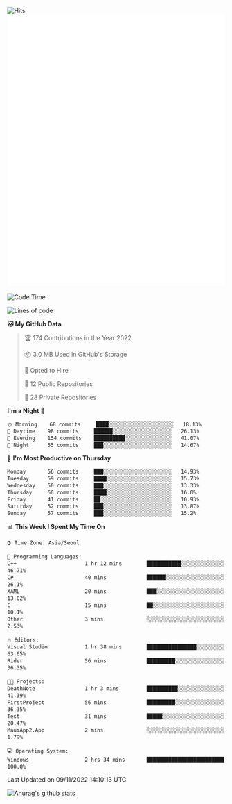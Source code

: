 ![Hits](https://hits.seeyoufarm.com/api/count/incr/badge.svg?url=https%3A%2F%2Fgithub.com%2Fkokose1234&count_bg=%2379C83D&title_bg=%23555555&icon=apple.svg&icon_color=%23E7E7E7&title=hits&edge_flat=false)
<br/>
![Metrics](https://github.com/kokose1234/kokose1234/blob/main/github-metrics.svg)

<!--START_SECTION:waka-->
![Code Time](http://img.shields.io/badge/Code%20Time-712%20hrs%2028%20mins-blue)

![Lines of code](https://img.shields.io/badge/From%20Hello%20World%20I%27ve%20Written-902%20Thousand%20lines%20of%20code-blue)

**🐱 My GitHub Data** 

> 🏆 174 Contributions in the Year 2022
 > 
> 📦 3.0 MB Used in GitHub's Storage 
 > 
> 💼 Opted to Hire
 > 
> 📜 12 Public Repositories 
 > 
> 🔑 28 Private Repositories  
 > 
**I'm a Night 🦉** 

```text
🌞 Morning    68 commits     ████░░░░░░░░░░░░░░░░░░░░░   18.13% 
🌆 Daytime    98 commits     ██████░░░░░░░░░░░░░░░░░░░   26.13% 
🌃 Evening    154 commits    ██████████░░░░░░░░░░░░░░░   41.07% 
🌙 Night      55 commits     ███░░░░░░░░░░░░░░░░░░░░░░   14.67%

```
📅 **I'm Most Productive on Thursday** 

```text
Monday       56 commits     ███░░░░░░░░░░░░░░░░░░░░░░   14.93% 
Tuesday      59 commits     ████░░░░░░░░░░░░░░░░░░░░░   15.73% 
Wednesday    50 commits     ███░░░░░░░░░░░░░░░░░░░░░░   13.33% 
Thursday     60 commits     ████░░░░░░░░░░░░░░░░░░░░░   16.0% 
Friday       41 commits     ██░░░░░░░░░░░░░░░░░░░░░░░   10.93% 
Saturday     52 commits     ███░░░░░░░░░░░░░░░░░░░░░░   13.87% 
Sunday       57 commits     ███░░░░░░░░░░░░░░░░░░░░░░   15.2%

```


📊 **This Week I Spent My Time On** 

```text
⌚︎ Time Zone: Asia/Seoul

💬 Programming Languages: 
C++                      1 hr 12 mins        ███████████░░░░░░░░░░░░░░   46.71% 
C#                       40 mins             ██████░░░░░░░░░░░░░░░░░░░   26.1% 
XAML                     20 mins             ███░░░░░░░░░░░░░░░░░░░░░░   13.02% 
C                        15 mins             ██░░░░░░░░░░░░░░░░░░░░░░░   10.1% 
Other                    3 mins              ░░░░░░░░░░░░░░░░░░░░░░░░░   2.53%

🔥 Editors: 
Visual Studio            1 hr 38 mins        ████████████████░░░░░░░░░   63.65% 
Rider                    56 mins             █████████░░░░░░░░░░░░░░░░   36.35%

🐱‍💻 Projects: 
DeathNote                1 hr 3 mins         ██████████░░░░░░░░░░░░░░░   41.39% 
FirstProject             56 mins             █████████░░░░░░░░░░░░░░░░   36.35% 
Test                     31 mins             █████░░░░░░░░░░░░░░░░░░░░   20.47% 
MauiApp2.App             2 mins              ░░░░░░░░░░░░░░░░░░░░░░░░░   1.79%

💻 Operating System: 
Windows                  2 hrs 34 mins       █████████████████████████   100.0%

```


 Last Updated on 09/11/2022 14:10:13 UTC
<!--END_SECTION:waka-->

[![Anurag's github stats](https://github-readme-stats.vercel.app/api?username=kokose1234&theme=dracula)](https://github.com/anuraghazra/github-readme-stats)



	
